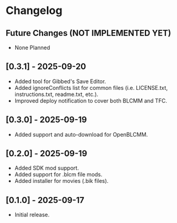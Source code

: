 # Changelog

## Future Changes (NOT IMPLEMENTED YET)

- None Planned

## [0.3.1] - 2025-09-20

- Added tool for Gibbed's Save Editor.
- Added ignoreConflicts list for common files (i.e. LICENSE.txt, instructions.txt, readme.txt, etc.).
- Improved deploy notification to cover both BLCMM and TFC.

## [0.3.0] - 2025-09-19

- Added support and auto-download for OpenBLCMM.

## [0.2.0] - 2025-09-19

- Added SDK mod support.
- Added support for .blcm file mods.
- Added installer for movies (.bik files).

## [0.1.0] - 2025-09-17

- Initial release.
